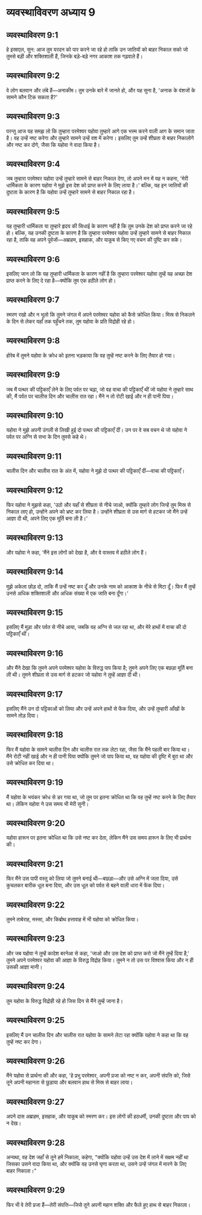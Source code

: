 # व्यवस्थाविवरण अध्याय 9

## व्यवस्थाविवरण 9:1
हे इस्राएल, सुन: आज तुम यरदन को पार करने जा रहे हो ताकि उन जातियों को बाहर निकाल सको जो तुमसे बड़ी और शक्तिशाली हैं, जिनके बड़े-बड़े नगर आकाश तक गढ़वाले हैं।

## व्यवस्थाविवरण 9:2
वे लोग बलवान और लंबे हैं—अनाकीम। तुम उनके बारे में जानते हो, और यह सुना है, 'अनाक के वंशजों के सामने कौन टिक सकता है?'

## व्यवस्थाविवरण 9:3
परन्तु आज यह समझ लो कि तुम्हारा परमेश्वर यहोवा तुम्हारे आगे एक भस्म करने वाली आग के समान जाता है। वह उन्हें नष्ट करेगा और तुम्हारे सामने उन्हें वश में करेगा। इसलिए तुम उन्हें शीघ्रता से बाहर निकालोगे और नष्ट कर दोगे, जैसा कि यहोवा ने वादा किया है।

## व्यवस्थाविवरण 9:4
जब तुम्हारा परमेश्वर यहोवा उन्हें तुम्हारे सामने से बाहर निकाल देगा, तो अपने मन में यह न कहना, 'मेरी धार्मिकता के कारण यहोवा ने मुझे इस देश को प्राप्त करने के लिए लाया है।' बल्कि, यह इन जातियों की दुष्टता के कारण है कि यहोवा उन्हें तुम्हारे सामने से बाहर निकाल रहा है।

## व्यवस्थाविवरण 9:5
यह तुम्हारी धार्मिकता या तुम्हारे हृदय की सिधाई के कारण नहीं है कि तुम उनके देश को प्राप्त करने जा रहे हो। बल्कि, यह उनकी दुष्टता के कारण है कि तुम्हारा परमेश्वर यहोवा उन्हें तुम्हारे सामने से बाहर निकाल रहा है, ताकि वह अपने पूर्वजों—अब्राहम, इसहाक, और याकूब से किए गए वचन की पुष्टि कर सके।

## व्यवस्थाविवरण 9:6
इसलिए जान लो कि यह तुम्हारी धार्मिकता के कारण नहीं है कि तुम्हारा परमेश्वर यहोवा तुम्हें यह अच्छा देश प्राप्त करने के लिए दे रहा है—क्योंकि तुम एक हठीले लोग हो।

## व्यवस्थाविवरण 9:7
स्मरण रखो और न भूलो कि तुमने जंगल में अपने परमेश्वर यहोवा को कैसे क्रोधित किया। मिस्र से निकलने के दिन से लेकर यहाँ तक पहुँचने तक, तुम यहोवा के प्रति विद्रोही रहे हो।

## व्यवस्थाविवरण 9:8
होरेब में तुमने यहोवा के क्रोध को इतना भड़काया कि वह तुम्हें नष्ट करने के लिए तैयार हो गया।

## व्यवस्थाविवरण 9:9
जब मैं पत्थर की पट्टिकाएँ लेने के लिए पर्वत पर चढ़ा, जो वह वाचा की पट्टिकाएँ थीं जो यहोवा ने तुम्हारे साथ की, मैं पर्वत पर चालीस दिन और चालीस रात रहा। मैंने न तो रोटी खाई और न ही पानी पिया।

## व्यवस्थाविवरण 9:10
यहोवा ने मुझे अपनी उंगली से लिखी हुई दो पत्थर की पट्टिकाएँ दीं। उन पर वे सब वचन थे जो यहोवा ने पर्वत पर अग्नि से सभा के दिन तुमसे कहे थे।

## व्यवस्थाविवरण 9:11
चालीस दिन और चालीस रात के अंत में, यहोवा ने मुझे दो पत्थर की पट्टिकाएँ दीं—वाचा की पट्टिकाएँ।

## व्यवस्थाविवरण 9:12
फिर यहोवा ने मुझसे कहा, 'उठो और यहाँ से शीघ्रता से नीचे जाओ, क्योंकि तुम्हारे लोग जिन्हें तुम मिस्र से निकाल लाए हो, उन्होंने अपने को भ्रष्ट कर लिया है। उन्होंने शीघ्रता से उस मार्ग से हटकर जो मैंने उन्हें आज्ञा दी थी, अपने लिए एक मूर्ति बना ली है।'

## व्यवस्थाविवरण 9:13
और यहोवा ने कहा, 'मैंने इस लोगों को देखा है, और वे वास्तव में हठीले लोग हैं।

## व्यवस्थाविवरण 9:14
मुझे अकेला छोड़ दो, ताकि मैं उन्हें नष्ट कर दूँ और उनके नाम को आकाश के नीचे से मिटा दूँ। फिर मैं तुम्हें उनसे अधिक शक्तिशाली और अधिक संख्या में एक जाति बना दूँगा।'

## व्यवस्थाविवरण 9:15
इसलिए मैं मुड़ा और पर्वत से नीचे आया, जबकि वह अग्नि से जल रहा था, और मेरे हाथों में वाचा की दो पट्टिकाएँ थीं।

## व्यवस्थाविवरण 9:16
और मैंने देखा कि तुमने अपने परमेश्वर यहोवा के विरुद्ध पाप किया है; तुमने अपने लिए एक बछड़ा मूर्ति बना ली थी। तुमने शीघ्रता से उस मार्ग से हटकर जो यहोवा ने तुम्हें आज्ञा दी थी।

## व्यवस्थाविवरण 9:17
इसलिए मैंने उन दो पट्टिकाओं को लिया और उन्हें अपने हाथों से फेंक दिया, और उन्हें तुम्हारी आँखों के सामने तोड़ दिया।

## व्यवस्थाविवरण 9:18
फिर मैं यहोवा के सामने चालीस दिन और चालीस रात तक लेटा रहा, जैसा कि मैंने पहली बार किया था। मैंने रोटी नहीं खाई और न ही पानी पिया क्योंकि तुमने जो पाप किया था, वह यहोवा की दृष्टि में बुरा था और उसे क्रोधित कर दिया था।

## व्यवस्थाविवरण 9:19
मैं यहोवा के भयंकर क्रोध से डर गया था, जो तुम पर इतना क्रोधित था कि वह तुम्हें नष्ट करने के लिए तैयार था। लेकिन यहोवा ने उस समय भी मेरी सुनी।

## व्यवस्थाविवरण 9:20
यहोवा हारून पर इतना क्रोधित था कि उसे नष्ट कर देता, लेकिन मैंने उस समय हारून के लिए भी प्रार्थना की।

## व्यवस्थाविवरण 9:21
फिर मैंने उस पापी वस्तु को लिया जो तुमने बनाई थी—बछड़ा—और उसे अग्नि में जला दिया, उसे कुचलकर बारीक धूल बना दिया, और उस धूल को पर्वत से बहने वाली धारा में फेंक दिया।

## व्यवस्थाविवरण 9:22
तुमने ताबेराह, मस्सा, और किब्रोथ हत्तावाह में भी यहोवा को क्रोधित किया।

## व्यवस्थाविवरण 9:23
और जब यहोवा ने तुम्हें कादेश बरनेआ से कहा, 'जाओ और उस देश को प्राप्त करो जो मैंने तुम्हें दिया है,' तुमने अपने परमेश्वर यहोवा की आज्ञा के विरुद्ध विद्रोह किया। तुमने न तो उस पर विश्वास किया और न ही उसकी आज्ञा मानी।

## व्यवस्थाविवरण 9:24
तुम यहोवा के विरुद्ध विद्रोही रहे हो जिस दिन से मैंने तुम्हें जाना है।

## व्यवस्थाविवरण 9:25
इसलिए मैं उन चालीस दिन और चालीस रात यहोवा के सामने लेटा रहा क्योंकि यहोवा ने कहा था कि वह तुम्हें नष्ट कर देगा।

## व्यवस्थाविवरण 9:26
मैंने यहोवा से प्रार्थना की और कहा, 'हे प्रभु परमेश्वर, अपनी प्रजा को नष्ट न कर, अपनी संपत्ति को, जिसे तूने अपनी महानता से छुड़ाया और बलवान हाथ से मिस्र से बाहर लाया।

## व्यवस्थाविवरण 9:27
अपने दास अब्राहम, इसहाक, और याकूब को स्मरण कर। इस लोगों की हठधर्मी, उनकी दुष्टता और पाप को न देख।

## व्यवस्थाविवरण 9:28
अन्यथा, वह देश जहाँ से तूने हमें निकाला, कहेगा, "क्योंकि यहोवा उन्हें उस देश में लाने में सक्षम नहीं था जिसका उसने वादा किया था, और क्योंकि वह उनसे घृणा करता था, उसने उन्हें जंगल में मारने के लिए बाहर निकाला।"

## व्यवस्थाविवरण 9:29
फिर भी वे तेरी प्रजा हैं—तेरी संपत्ति—जिसे तूने अपनी महान शक्ति और फैले हुए हाथ से बाहर निकाला।
